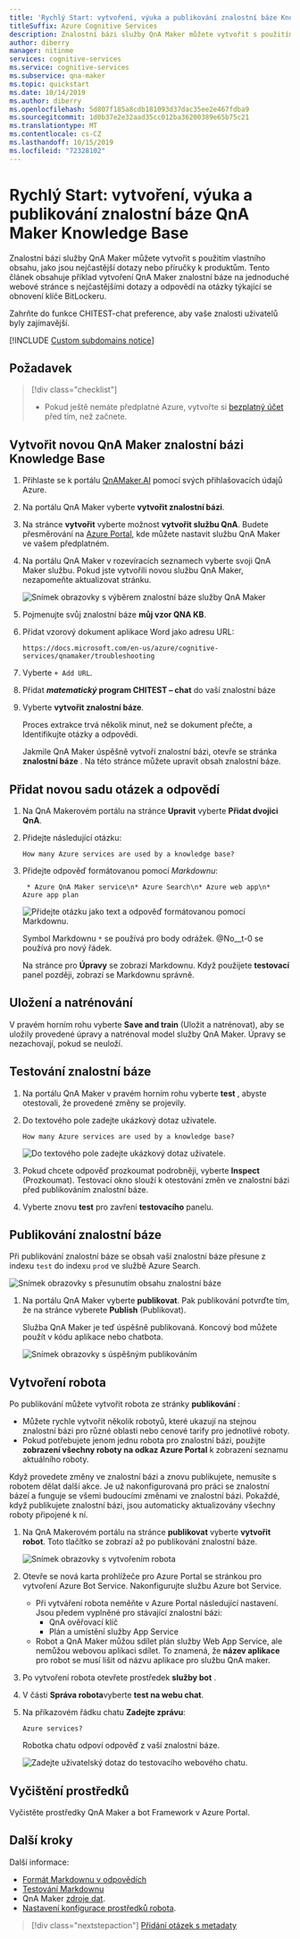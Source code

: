 ```yaml
---
title: 'Rychlý Start: vytvoření, výuka a publikování znalostní báze Knowledge Base – QnA Maker'
titleSuffix: Azure Cognitive Services
description: Znalostní bázi služby QnA Maker můžete vytvořit s použitím vlastního obsahu, jako jsou nejčastější dotazy nebo příručky k produktům. Znalostní báze QnA Maker Knowledge Base v tomto příkladu se vytváří na základě jednoduchých webových stránek s nejčastějšími dotazy pro odpovědi na otázky týkající se obnovení klíče BitLockeru.
author: diberry
manager: nitinme
services: cognitive-services
ms.service: cognitive-services
ms.subservice: qna-maker
ms.topic: quickstart
ms.date: 10/14/2019
ms.author: diberry
ms.openlocfilehash: 5d807f185a8cdb181093d37dac35ee2e467fdba9
ms.sourcegitcommit: 1d0b37e2e32aad35cc012ba36200389e65b75c21
ms.translationtype: MT
ms.contentlocale: cs-CZ
ms.lasthandoff: 10/15/2019
ms.locfileid: "72328102"
---
```

# <a name="quickstart-create-train-and-publish-your-qna-maker-knowledge-base"></a>Rychlý Start: vytvoření, výuka a publikování znalostní báze QnA Maker Knowledge Base

Znalostní bázi služby QnA Maker můžete vytvořit s použitím vlastního obsahu, jako jsou nejčastější dotazy nebo příručky k produktům. Tento článek obsahuje příklad vytvoření QnA Maker znalostní báze na jednoduché webové stránce s nejčastějšími dotazy a odpovědí na otázky týkající se obnovení klíče BitLockeru.

Zahrňte do funkce CHITEST-chat preference, aby vaše znalosti uživatelů byly zajímavější.

[!INCLUDE [Custom subdomains notice](../../../../includes/cognitive-services-custom-subdomains-note.md)]

## <a name="prerequisite"></a>Požadavek

> [!div class="checklist"]
> * Pokud ještě nemáte předplatné Azure, vytvořte si [bezplatný účet](https://azure.microsoft.com/free/?WT.mc_id=A261C142F) před tím, než začnete.

## <a name="create-a-new-qna-maker-knowledge-base"></a>Vytvořit novou QnA Maker znalostní bázi Knowledge Base

1. Přihlaste se k portálu [QnAMaker.AI](https://QnAMaker.ai) pomocí svých přihlašovacích údajů Azure.

1. Na portálu QnA Maker vyberte **vytvořit znalostní bázi**.

1. Na stránce **vytvořit** vyberte možnost **vytvořit službu QnA**. Budete přesměrování na [Azure Portal](https://ms.portal.azure.com/#create/Microsoft.CognitiveServicesQnAMaker), kde můžete nastavit službu QnA Maker ve vašem předplatném. 

1. Na portálu QnA Maker v rozevíracích seznamech vyberte svoji QnA Maker službu. Pokud jste vytvořili novou službu QnA Maker, nezapomeňte aktualizovat stránku.

   ![Snímek obrazovky s výběrem znalostní báze služby QnA Maker](../media/qnamaker-quickstart-kb/qnaservice-selection.png)

1. Pojmenujte svůj znalostní báze **můj vzor QNA KB**.

1. Přidat vzorový dokument aplikace Word jako adresu URL: 

    `https://docs.microsoft.com/en-us/azure/cognitive-services/qnamaker/troubleshooting`

1. Vyberte `+ Add URL`.

1. Přidat  **_matematický_ program CHITEST – chat** do vaší znalostní báze 

1. Vyberte **vytvořit znalostní báze**.

    Proces extrakce trvá několik minut, než se dokument přečte, a Identifikujte otázky a odpovědi.

    Jakmile QnA Maker úspěšně vytvoří znalostní bázi, otevře se stránka **znalostní báze** . Na této stránce můžete upravit obsah znalostní báze.

## <a name="add-a-new-question-and-answer-set"></a>Přidat novou sadu otázek a odpovědí

1. Na QnA Makerovém portálu na stránce **Upravit** vyberte **Přidat dvojici QnA**.
1. Přidejte následující otázku: 

    `How many Azure services are used by a knowledge base?`

1. Přidejte odpověď formátovanou pomocí _Markdownu_:

    ` * Azure QnA Maker service\n* Azure Search\n* Azure web app\n* Azure app plan`

    ![ Přidejte otázku jako text a odpověď formátovanou pomocí Markdownu.](../media/qnamaker-create-publish-knowledge-base/add-question-and-answer.png)

    Symbol Markdownu `*` se používá pro body odrážek. @No__t-0 se používá pro nový řádek.  

    Na stránce pro **Úpravy** se zobrazí Markdownu. Když použijete **testovací** panel později, zobrazí se Markdownu správně. 

## <a name="save-and-train"></a>Uložení a natrénování

V pravém horním rohu vyberte **Save and train** (Uložit a natrénovat), aby se uložily provedené úpravy a natrénoval model služby QnA Maker. Úpravy se nezachovají, pokud se neuloží.

## <a name="test-the-knowledge-base"></a>Testování znalostní báze

1. Na portálu QnA Maker v pravém horním rohu vyberte **test** , abyste otestovali, že provedené změny se projevily. 
1. Do textového pole zadejte ukázkový dotaz uživatele. 

    `How many Azure services are used by a knowledge base?`  

    ![ Do textového pole zadejte ukázkový dotaz uživatele. ](../media/qnamaker-create-publish-knowledge-base/test-panel-in-qna-maker.png)

1. Pokud chcete odpověď prozkoumat podrobněji, vyberte **Inspect** (Prozkoumat). Testovací okno slouží k otestování změn ve znalostní bázi před publikováním znalostní báze.

1. Vyberte znovu **test** pro zavření **testovacího** panelu.

## <a name="publish-the-knowledge-base"></a>Publikování znalostní báze

Při publikování znalostní báze se obsah vaší znalostní báze přesune z indexu `test` do indexu `prod` ve službě Azure Search.

![Snímek obrazovky s přesunutím obsahu znalostní báze](../media/qnamaker-how-to-publish-kb/publish-prod-test.png)

1. Na portálu QnA Maker vyberte **publikovat**. Pak publikování potvrďte tím, že na stránce vyberete **Publish** (Publikovat).

    Služba QnA Maker je teď úspěšně publikovaná. Koncový bod můžete použít v kódu aplikace nebo chatbota.

    ![Snímek obrazovky s úspěšným publikováním](../media/qnamaker-create-publish-knowledge-base/publish-knowledge-base-to-endpoint.png)

## <a name="create-a-bot"></a>Vytvoření robota

Po publikování můžete vytvořit robota ze stránky **publikování** : 

* Můžete rychle vytvořit několik robotyů, které ukazují na stejnou znalostní bázi pro různé oblasti nebo cenové tarify pro jednotlivé roboty. 
* Pokud potřebujete jenom jednu robota pro znalostní bázi, použijte **zobrazení všechny roboty na odkaz Azure Portal** k zobrazení seznamu aktuálního roboty. 

Když provedete změny ve znalostní bázi a znovu publikujete, nemusíte s robotem dělat další akce. Je už nakonfigurovaná pro práci se znalostní bázeí a funguje se všemi budoucími změnami ve znalostní bázi. Pokaždé, když publikujete znalostní bázi, jsou automaticky aktualizovány všechny roboty připojené k ní.

1. Na QnA Makerovém portálu na stránce **publikovat** vyberte **vytvořit robot**. Toto tlačítko se zobrazí až po publikování znalostní báze.

    ![Snímek obrazovky s vytvořením robota](../media/qnamaker-create-publish-knowledge-base/create-bot-from-published-knowledge-base-page.png)

1. Otevře se nová karta prohlížeče pro Azure Portal se stránkou pro vytvoření Azure Bot Service. Nakonfigurujte službu Azure bot Service. 
    
    * Při vytváření robota neměňte v Azure Portal následující nastavení. Jsou předem vyplněné pro stávající znalostní bázi: 
        * QnA ověřovací klíč
        * Plán a umístění služby App Service
    * Robot a QnA Maker můžou sdílet plán služby Web App Service, ale nemůžou webovou aplikaci sdílet. To znamená, že **název aplikace** pro robot se musí lišit od názvu aplikace pro službu QnA maker. 

1. Po vytvoření robota otevřete prostředek **služby bot** . 
1. V části **Správa robota**vyberte **test na webu chat**.
1. Na příkazovém řádku chatu **Zadejte zprávu**:

    `Azure services?`

    Robotka chatu odpoví odpověď z vaší znalostní báze. 

    ![Zadejte uživatelský dotaz do testovacího webového chatu.](../media/qnamaker-create-publish-knowledge-base/test-web-chat.png)

## <a name="clean-up-resources"></a>Vyčištění prostředků

Vyčistěte prostředky QnA Maker a bot Framework v Azure Portal. 

## <a name="next-steps"></a>Další kroky

Další informace:

* [Formát Markdownu v odpovědích](../concepts/data-sources-supported.md)
* [Testování Markdownu](../concepts/data-sources-supported.md#testing-your-markdown)
* QnA Maker [zdroje dat](../Concepts/data-sources-supported.md). 
* [Nastavení konfigurace prostředků robota](../tutorials/create-qna-bot.md).

> [!div class="nextstepaction"]
> [Přidání otázek s metadaty](add-question-metadata-portal.md)

